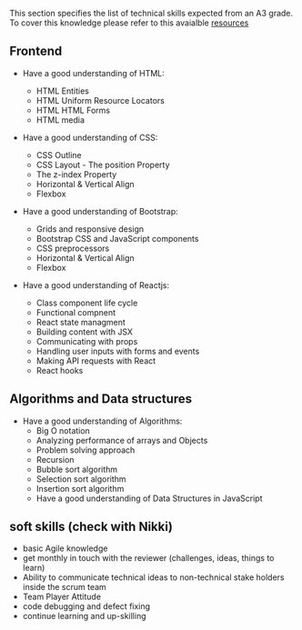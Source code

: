This section specifies the list of technical skills expected from an A3 grade. To cover this knowledge please refer to this avaialble [resources](https://github.com/Capgemini/grade-ladder-fullstack#a2)

## Frontend
- Have a good understanding of HTML:
  - HTML Entities
  - HTML Uniform Resource Locators
  - HTML HTML Forms
  - HTML media
  

- Have a good understanding of CSS:
  - CSS Outline
  - CSS Layout - The position Property
  - The z-index Property
  - Horizontal & Vertical Align
  - Flexbox 

- Have a good understanding of Bootstrap:
  - Grids and responsive design
  - Bootstrap CSS and JavaScript components
  - CSS preprocessors
  - Horizontal & Vertical Align
  - Flexbox

- Have a good understanding of Reactjs:
  - Class component life cycle
  - Functional compnent
  - React state managment
  - Building content with JSX
  - Communicating with props
  - Handling user inputs with forms and events
  - Making API requests with React
  - React hooks

## Algorithms and Data structures
- Have a good understanding of Algorithms:
  - Big O notation
  - Analyzing performance of arrays and Objects
  - Problem solving approach
  - Recursion
  - Bubble sort algorithm
  - Selection sort algorithm
  - Insertion sort algorithm
  - Have a good understanding of Data Structures in JavaScript

## soft skills (check with Nikki)
- basic Agile knowledge
- get monthly in touch with the reviewer (challenges, ideas, things to learn)
- Ability to communicate technical ideas to non-technical stake holders inside the scrum team
- Team Player Attitude
- code debugging and defect fixing
- continue learning and up-skilling

